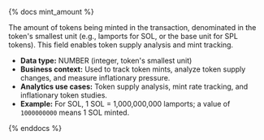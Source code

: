 {% docs mint_amount %}

The amount of tokens being minted in the transaction, denominated in the token's smallest unit (e.g., lamports for SOL, or the base unit for SPL tokens). This field enables token supply analysis and mint tracking.

- **Data type:** NUMBER (integer, token's smallest unit)
- **Business context:** Used to track token mints, analyze token supply changes, and measure inflationary pressure.
- **Analytics use cases:** Token supply analysis, mint rate tracking, and inflationary token studies.
- **Example:** For SOL, 1 SOL = 1,000,000,000 lamports; a value of `1000000000` means 1 SOL minted.

{% enddocs %}